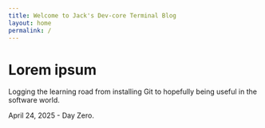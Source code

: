 ```yaml
---
title: Welcome to Jack's Dev-core Terminal Blog
layout: home
permalink: /
---
```


# Lorem ipsum

Logging the learning road from installing Git to hopefully being useful in the software world. 

April 24, 2025 - Day Zero.
